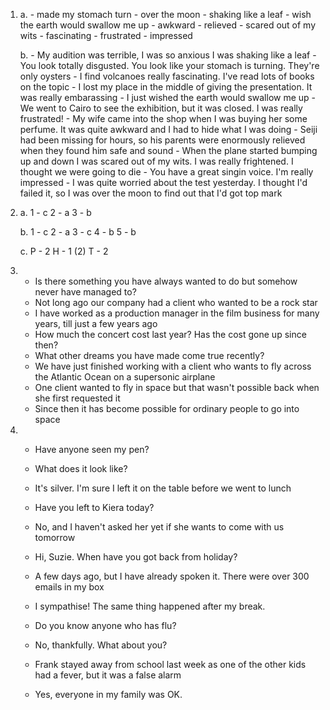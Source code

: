 1.
    a.
        - made my stomach turn
        - over the moon
        - shaking like a leaf
        - wish the earth would swallow me up
        - awkward
        - relieved
        - scared out of my wits
        - fascinating
        - frustrated
        - impressed

    b.
        - My audition was terrible, I was so anxious I was shaking like a leaf
        - You look totally disgusted. You look like your stomach is turning. They're only oysters
        - I find volcanoes really fascinating. I've read lots of books on the topic
        - I lost my place in the middle of giving the presentation. It was really embarassing - I just wished the earth would swallow me up
        - We went to Cairo to see the exhibition, but it was closed. I was really frustrated!
        - My wife came into the shop when I was buying her some perfume. It was quite awkward and I had to hide what I was doing
        - Seiji had been missing for hours, so his parents were enormously relieved when they found him safe and sound
        - When the plane started bumping up and down I was scared out of my wits. I was really frightened. I thought we were going to die
        - You have a great singin voice. I'm really impressed
        - I was quite worried about the test yesterday. I thought I'd failed it, so I was over the moon to find out that I'd got top mark

2.
    a.
        1 - c
        2 - a
        3 - b

    b.
        1 - c
        2 - a
        3 - c
        4 - b
        5 - b

    c.
        P - 2
        H - 1 (2)
        T - 2

3.
    - Is there something you have always wanted to do but somehow never have managed to?
    - Not long ago our company had a client who wanted to be a rock star
    - I have worked as a production manager in the film business for many years, till just a few years ago
    - How much the concert cost last year? Has the cost gone up since then?
    - What other dreams you have made come true recently?
    - We have just finished working with a client who wants to fly across the Atlantic Ocean on a supersonic airplane
    - One client wanted to fly in space but that wasn't possible back when she first requested it
    - Since then it has become possible for ordinary people to go into space

4.
    - Have anyone seen my pen?
    - What does it look like?
    - It's silver. I'm sure I left it on the table before we went to lunch
    
    - Have you left to Kiera today?
    - No, and I haven't asked her yet if she wants to come with us tomorrow

    - Hi, Suzie. When have you got back from holiday?
    - A few days ago, but I have already spoken it. There were over 300 emails in my box
    - I sympathise! The same thing happened after my break.

    - Do you know anyone who has flu?
    - No, thankfully. What about you?
    - Frank stayed away from school last week as one of the other kids had a fever, but it was a false alarm
    - Yes, everyone in my family was OK.
